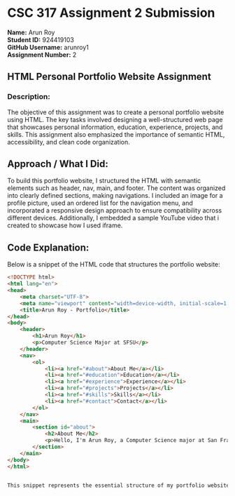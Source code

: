 # CSC 317 Assignment 2 Submission

**Name:** Arun Roy  
**Student ID:** 924419103  
**GitHub Username:** arunroy1  
**Assignment Number:** 2  


##  HTML Personal Portfolio Website Assignment
        
### Description:
The objective of this assignment was to create a personal portfolio website using HTML. The key tasks involved designing a well-structured web page that showcases personal information, education, experience, projects, and skills. This assignment also emphasized the importance of semantic HTML, accessibility, and clean code organization.
        
## Approach / What I Did:
To build this portfolio website, I structured the HTML with semantic elements such as header, nav, main, and footer. The content was organized into clearly defined sections, making navigations. I included an image for a profile picture, used an ordered list for the navigation menu, and incorporated a responsive design approach to ensure compatibility across different devices. Additionally, I embedded a sample YouTube video that i created to showcase how I used iframe.
        
## Code Explanation:
Below is a snippet of the HTML code that structures the portfolio website:

```html
<!DOCTYPE html>
<html lang="en">
<head>
    <meta charset="UTF-8">
    <meta name="viewport" content="width=device-width, initial-scale=1.0">
    <title>Arun Roy - Portfolio</title>
</head>
<body>
    <header>
        <h1>Arun Roy</h1>
        <p>Computer Science Major at SFSU</p>
    </header>
    <nav>
        <ol>
            <li><a href="#about">About Me</a></li>
            <li><a href="#education">Education</a></li>
            <li><a href="#experience">Experience</a></li>
            <li><a href="#projects">Projects</a></li>
            <li><a href="#skills">Skills</a></li>
            <li><a href="#contact">Contact</a></li>
        </ol>
    </nav>
    <main>
        <section id="about">
            <h2>About Me</h2>
            <p>Hello, I'm Arun Roy, a Computer Science major at San Francisco State University. My passion for software development stems from a deep curiosity about how applications are built and function. I am continuously working to enhance my coding skills by taking university courses as well as online programs through platforms like Coursera. Beyond academics, I have a strong interest in outdoor activities, particularly tennis, badminton, and soccer. I am actively seeking Summer 2025 internship opportunities where I can apply my technical knowledge, collaborate on impactful projects, and further develop as a software developer.</p>
        </section>
    </main>
</body>
</html>

        
This snippet represents the essential structure of my portfolio website, including a header, navigation, and an 'About Me' section. Additional elements such as an experience section, project highlights, and contact information were added too.
